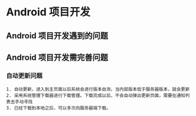 # Android 项目开发
## Android 项目开发遇到的问题

## Android 项目开发需完善问题
### 自动更新问题
    1. 自动更新，进入到主页面以后系统会进行版本自测，当内部版本低于服务器版本，就会更新
    2. 采用系统管理下载器进行下载管理。下载完成以后，不会自动弹出更新页面，需要在通知列表去手动寻找
    3. 已经下载到本地之后，可以多次向服务器端下载。
